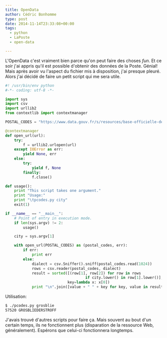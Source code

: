 ```yaml
---
title: OpenData
author: Cédric Bonhomme
type: post
date: 2014-11-14T23:33:08+00:00
tags:
  - python
  - LaPoste
  - open-data

---
```

L'OpenData c'est vraiment bien parce qu'on peut faire des choses _fun_.
Et ce soir j'ai appris qu'il est possible d'obtenir des données de la Poste.
Génial! Mais après avoir vu l'aspect du fichier mis à disposition, j'ai presque
pleuré. Alors j'ai décidé de faire un petit script qui me sera utile.

```python
#! /usr/bin/env python
#-*- coding: utf-8 -*-

import sys
import csv
import urllib2
from contextlib import contextmanager

POSTAL_CODES = "https://www.data.gouv.fr/s/resources/base-officielle-des-codes-postaux/20141106-120608/code_postaux_v201410.csv"

@contextmanager
def open_url(url):
    try:
        f = urllib2.urlopen(url)
    except IOError as err:
        yield None, err
    else:
        try:
            yield f, None
        finally:
            f.close()

def usage():
    print "This script takes one argument."
    print "Usage:"
    print "\tpcodes.py city"
    exit(1)

if __name__ == "__main__":
    # Point of entry in execution mode.
    if len(sys.argv) != 2:
        usage()

    city = sys.argv[1]

    with open_url(POSTAL_CODES) as (postal_codes, err):
        if err:
            print err
        else:
            dialect = csv.Sniffer().sniff(postal_codes.read(1024))
            rows = csv.reader(postal_codes, dialect)
            result = sorted([(row[1], row[2]) for row in rows
                                    if city.lower() in row[1].lower()],
                            key=lambda x: x[0])
            print "\n".join([value + " " + key for key, value in result])
```

Utilisation:

```bash
$ ./pcodes.py grosblie
57520 GROSBLIEDERSTROFF
```

J'avais trouvé d'autres scripts pour faire ça. Mais souvent au bout d'un
certain temps, ils ne fonctionnent plus (disparation de la ressource Web,
généralement). Espérons que celui-ci fonctionnera longtemps.
